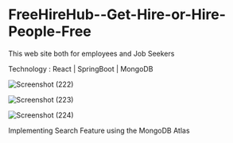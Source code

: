 # FreeHireHub--Get-Hire-or-Hire-People-Free   
This web site both for employees and Job Seekers    

Technology : React | SpringBoot | MongoDB   

![Screenshot (222)](https://github.com/RuwanthiLakshika/FreeHireHub--Get-Hire-or-Hire-People-Free/assets/125971277/b91bf10d-8175-459e-8850-6642750e9d85)

![Screenshot (223)](https://github.com/RuwanthiLakshika/FreeHireHub--Get-Hire-or-Hire-People-Free/assets/125971277/c11e7f5d-980a-4d7f-87cd-3a3b45ced578)

![Screenshot (224)](https://github.com/RuwanthiLakshika/FreeHireHub--Get-Hire-or-Hire-People-Free/assets/125971277/962c1d86-720f-4104-bfd0-b5370d183ddb)




Implementing Search Feature using the MongoDB Atlas
